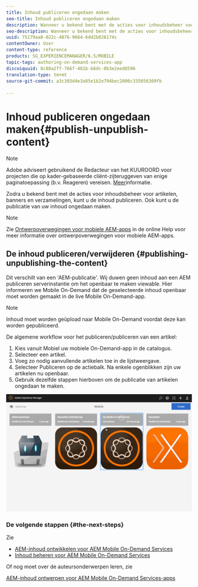 ```yaml
---
title: Inhoud publiceren ongedaan maken
seo-title: Inhoud publiceren ongedaan maken
description: Wanneer u bekend bent met de acties voor inhoudsbeheer voor artikelen, banners en verzamelingen, volgt u deze pagina voor meer informatie over het publiceren van uw inhoud. Ook kunt u de publicatie van uw inhoud ongedaan maken.
seo-description: Wanneer u bekend bent met de acties voor inhoudsbeheer voor artikelen, banners en verzamelingen, volgt u deze pagina voor meer informatie over het publiceren van uw inhoud. Ook kunt u de publicatie van uw inhoud ongedaan maken.
uuid: 75179aa8-022c-4876-9664-6dd2b826174c
contentOwner: User
content-type: reference
products: SG_EXPERIENCEMANAGER/6.5/MOBILE
topic-tags: authoring-on-demand-services-app
discoiquuid: 8c88a2ff-766f-481b-b6dc-0b3e2eed8596
translation-type: tm+mt
source-git-commit: a3c303d4e3a85e1b2e794bec2006c335056309fb

---
```



# Inhoud publiceren ongedaan maken{#publish-unpublish-content}

>[!NOTE]
>
>Adobe adviseert gebruikend de Redacteur van het KUUROORD voor projecten die op kader-gebaseerde cliënt-zijteruggeven van enige paginatoepassing (b.v. Reageren) vereisen. [Meer](/help/sites-developing/spa-overview.md)informatie.

Zodra u bekend bent met de acties voor inhoudsbeheer voor artikelen, banners en verzamelingen, kunt u de inhoud publiceren. Ook kunt u de publicatie van uw inhoud ongedaan maken.

>[!NOTE]
>
>Zie [Ontwerpoverwegingen voor mobiele AEM-apps](https://helpx.adobe.com/digital-publishing-solution/help/design-app.html) in de online Help voor meer informatie over ontwerpoverwegingen voor mobiele AEM-apps.

## De inhoud publiceren/verwijderen {#publishing-unpublishing-the-content}

Dit verschilt van een &#39;AEM-publicatie&#39;. Wij duwen geen inhoud aan een AEM publiceren serverinstantie om het openbaar te maken viewable. Hier informeren we Mobile On-Demand dat de geselecteerde inhoud openbaar moet worden gemaakt in de live Mobile On-Demand-app.

>[!NOTE]
>
>Inhoud moet worden geüpload naar Mobile On-Demand voordat deze kan worden gepubliceerd.

De algemene workflow voor het publiceren/publiceren van een artikel:

1. Kies vanuit Mobiel uw mobiele On-Demand-app in de catalogus.
1. Selecteer een artikel.
1. Voeg zo nodig aanvullende artikelen toe in de lijstweergave.
1. Selecteer Publiceren op de actiebalk. Na enkele ogenblikken zijn uw artikelen nu openbaar.
1. Gebruik dezelfde stappen hierboven om de publicatie van artikelen ongedaan te maken.

<!-- FAIL >>[!NOTE]
>
>Generally, you should preflight before publishing. See [Previewing with Preflight](/content/docs/en/aem/6-3/administer/mobile-apps/aem-mobile/previewing-with-preflight-on-demand-services.md) for more details.-->

![chlimage_1-9](assets/chlimage_1-9.gif)

### De volgende stappen {#the-next-steps}

Zie

* [AEM-inhoud ontwikkelen voor AEM Mobile On-Demand Services](/help/mobile/aem-mobile-on-demand.md)
* [Inhoud beheren voor AEM Mobile On-Demand Services](/help/mobile/aem-mobile.md)

Of nog moet over de auteursonderwerpen leren, zie

[AEM-inhoud ontwerpen voor AEM Mobile On-Demand Services-apps](/help/mobile/mobile-apps-ondemand.md)
